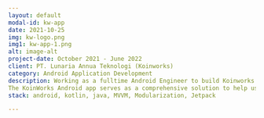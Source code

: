 ```yaml
---
layout: default
modal-id: kw-app
date: 2021-10-25
img: kw-logo.png
img1: kw-app-1.png
alt: image-alt
project-date: October 2021 - June 2022
client: PT. Lunaria Annua Teknologi (Koinworks)
category: Android Application Development
description: Working as a fulltime Android Engineer to build Koinworks Android Application. KoinWorks is a leading fintech super app in Indonesia that enables individuals and SMEs to access a wide range of financial services — from investments and loans to digital banking features — all within a single mobile platform.
The KoinWorks Android app serves as a comprehensive solution to help users grow, manage, and control their finances, with an intuitive mobile-first experience. It has some amazing services like KoinP2P, KoinRobo, KoinNeo, KoinGold, etc.  
stack: android, kotlin, java, MVVM, Modularization, Jetpack

---
```

